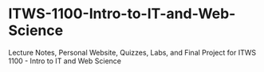# ITWS-1100-Intro-to-IT-and-Web-Science
Lecture Notes, Personal Website, Quizzes, Labs, and Final Project for ITWS 1100 - Intro to IT and Web Science
